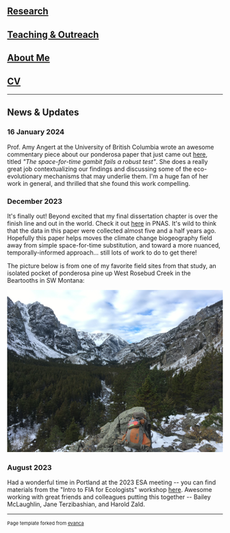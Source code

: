 ## [Research](/pages/research)
## [Teaching & Outreach](/pages/teaching)
## [About Me](/pages/background)
## [CV](/pdf/dperret_cv.pdf)

---

## News & Updates

### 16 January 2024

Prof. Amy Angert at the University of British Columbia wrote an awesome commentary piece about our ponderosa paper that just came out [here](https://www.pnas.org/doi/10.1073/pnas.2320424121), titled *"The space-for-time gambit fails a robust test"*. She does a really great job contextualizing our findings and discussing some of the eco-evolutionary mechanisms that may underlie them. I'm a huge fan of her work in general, and thrilled that she found this work compelling.

### December 2023

It's finally out! Beyond excited that my final dissertation chapter is over the finish line and out in the world. Check it out [here](https://www.pnas.org/doi/10.1073/pnas.2304404120) in PNAS. It's wild to think that the data in this paper were collected almost five and a half years ago. Hopefully this paper helps moves the climate change biogeography field away from simple space-for-time substitution, and toward a more nuanced, temporally-informed approach... still lots of work to do to get there!

The picture below is from one of my favorite field sites from that study, an isolated pocket of ponderosa pine up West Rosebud Creek in the Beartooths in SW Montana:

<img src="/images/IMG_4311.JPG?raw=true"/>


### August 2023

Had a wonderful time in Portland at the 2023 ESA meeting -- you can find materials from the "Intro to FIA for Ecologists" workshop [here](https://github.com/daniel-perret/FIA-workshop-ESA2023). Awesome working with great friends and colleagues putting this together -- Bailey McLaughlin, Jane Terzibashian, and Harold Zald.

---
<p style="font-size:11px">Page template forked from <a href="https://github.com/evanca/quick-portfolio">evanca</a></p>
<!-- Remove above link if you don't want to attibute -->
